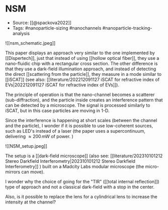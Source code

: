 # NSM

- Source: [[@spackova2022]]
- Tags: #nanoparticle-sizing #nanochannels #nanoparticle-tracking-analysis 

![[nsm_schematic.jpeg]]

This paper displays an approach very similar to the one implemented by [[Dispertech]], just that instead of using [[hollow optical fiber]], they use a nano-fluidic chip with a rectangular cross section. The other difference is that they use a dark-field illumination approach, and instead of detecting the direct [[scattering from the particle]], they measure in a mode similar to [[iSCAT]] (see also: [[literature/202212091127 iSCAT for refractive index of EVs|202212091127 iSCAT for refractive index of EVs]]). 

The principle of operation is that the nano-channel becomes a scatterer (sub-diffraction), and the particle inside creates an interference pattern that can be detected by a microscope. The signal is processed similarly to iSCAT, but in this case particles are moving in 1-D. 

Since the interference is happening at short scales (between the channel and the particle), I wonder if it is possible to use low-coherent sources, such as LED's instead of a laser (the paper uses a supercontinuum, delivering $\approx 200\,mW$ of power. )


![[NSM_setup.jpeg]]

The setup is a [[dark-field microscope]] (also see: [[literature/202310101212 Stereo Darkfield Interferometry|202310101212 Stereo Darkfield Interferometry]] ) built on a Madcity Labs modular microscope (the micro-mirrors can move). 

I wonder why the choice of going for the "TIR" ([[total internal reflection]]) type of approach and not a classical dark-field with a stop in the center. 

Also, is it possible to replace the lens for a cylindrical lens to increase the intensity at the channel? 